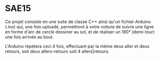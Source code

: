 # SAE15
Ce projet consiste en une suite de classe C++ ainsi qu'un fichier Arduino (.ino) qui, une fois uploadé, permettront à votre voiture de suivre une ligne en forme d'arc de cercle dessiner au sol, et de réaliser un 180° (demi-tour) une fois arrivée au bout.

L'Arduino répétera ceci 4 fois, effectuant par la même deux aller et deux retours, soit deux allers-retours soit 4 allers|retours.
